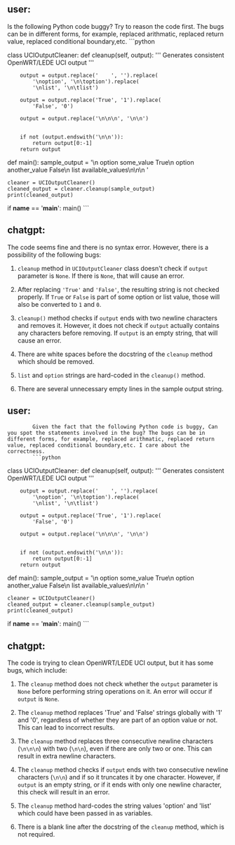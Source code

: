 

## user: 

Is the following Python code buggy? Try to reason the code first. The bugs can be in different forms, for example, replaced arithmatic, replaced return value, replaced conditional boundary,etc.
            ```python
            


















class UCIOutputCleaner:
    def cleanup(self, output):
        '''
        Generates consistent OpenWRT/LEDE UCI output
        '''
        
        output = output.replace('    ', '').replace(
            '\noption', '\n\toption').replace(
            '\nlist', '\n\tlist')
        
        output = output.replace('True', '1').replace(
            'False', '0')
        
        output = output.replace('\n\n\n', '\n\n')
        
        
        if not (output.endswith('\n\n')):
            return output[0:-1]
        return output

def main():
    sample_output = '\n    option some_value     True\n    option another_value  False\n    list  available_values\n\n\n    '
    
    
    
    
    
    
    cleaner = UCIOutputCleaner()
    cleaned_output = cleaner.cleanup(sample_output)
    print(cleaned_output)

if __name__ == '__main__':
    main()
            ```
            

## chatgpt: 

The code seems fine and there is no syntax error. However, there is a possibility of the following bugs:

1. `cleanup` method in `UCIOutputCleaner` class doesn't check if `output` parameter is `None`. If there is `None`, that will cause an error.

2. After replacing `'True'` and `'False'`, the resulting string is not checked properly. If `True` or `False` is part of some option or list value, those will also be converted to `1` and `0`.

3. `cleanup()` method checks if `output` ends with two newline characters and removes it. However, it does not check if `output` actually contains any characters before removing. If `output` is an empty string, that will cause an error.

4. There are white spaces before the docstring of the `cleanup` method which should be removed.

5. `list` and `option` strings are hard-coded in the `cleanup()` method.

6. There are several unnecessary empty lines in the sample output string.

## user: 


            Given the fact that the following Python code is buggy, Can you spot the statements involved in the bug? The bugs can be in different forms, for example, replaced arithmatic, replaced return value, replaced conditional boundary,etc. I care about the correctness.
            ```python
            


















class UCIOutputCleaner:
    def cleanup(self, output):
        '''
        Generates consistent OpenWRT/LEDE UCI output
        '''
        
        output = output.replace('    ', '').replace(
            '\noption', '\n\toption').replace(
            '\nlist', '\n\tlist')
        
        output = output.replace('True', '1').replace(
            'False', '0')
        
        output = output.replace('\n\n\n', '\n\n')
        
        
        if not (output.endswith('\n\n')):
            return output[0:-1]
        return output

def main():
    sample_output = '\n    option some_value     True\n    option another_value  False\n    list  available_values\n\n\n    '
    
    
    
    
    
    
    cleaner = UCIOutputCleaner()
    cleaned_output = cleaner.cleanup(sample_output)
    print(cleaned_output)

if __name__ == '__main__':
    main()
            ```
            

## chatgpt: 

The code is trying to clean OpenWRT/LEDE UCI output, but it has some bugs, which include:

1. The `cleanup` method does not check whether the `output` parameter is `None` before performing string operations on it. An error will occur if `output` is `None`.

2. The `cleanup` method replaces 'True' and 'False' strings globally with '1' and '0', regardless of whether they are part of an option value or not. This can lead to incorrect results.

3. The `cleanup` method replaces three consecutive newline characters (`\n\n\n`) with two (`\n\n`), even if there are only two or one. This can result in extra newline characters.

4. The `cleanup` method checks if `output` ends with two consecutive newline characters (`\n\n`) and if so it truncates it by one character. However, if `output` is an empty string, or if it ends with only one newline character, this check will result in an error.

5. The `cleanup` method hard-codes the string values 'option' and 'list' which could have been passed in as variables.

6. There is a blank line after the docstring of the `cleanup` method, which is not required.